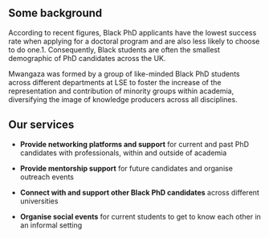 ## Some background

According to recent figures, Black PhD applicants have the lowest success rate when applying for a doctoral program and are also less likely to choose to do one.1. Consequently, Black students are often the smallest demographic of PhD candidates across the UK.  

Mwangaza was formed by a group of like-minded Black PhD students across different departments at LSE to foster the increase of the representation and contribution of minority groups within academia, 
diversifying the image of knowledge producers across all disciplines. 

## Our services

- **Provide networking platforms and support** for current and past PhD candidates with professionals, within and outside of academia 

- **Provide mentorship support** for future candidates and organise outreach events   

- **Connect with and support other Black PhD candidates** across different universities 

- **Organise social events** for current students to get to know each other in an informal setting 
